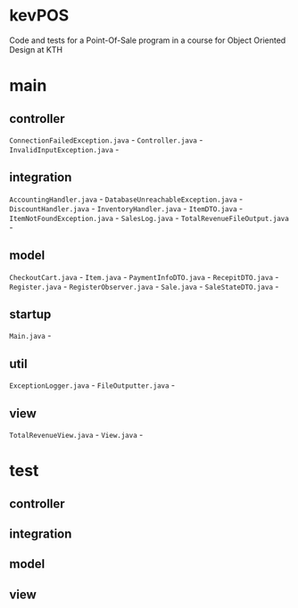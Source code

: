 # kevPOS
Code and tests for a Point-Of-Sale program in a course for Object Oriented Design at KTH

# main

## controller
`ConnectionFailedException.java` - 
`Controller.java` - 
`InvalidInputException.java` - 

## integration
`AccountingHandler.java` - 
`DatabaseUnreachableException.java` - 
`DiscountHandler.java` - 
`InventoryHandler.java` - 
`ItemDTO.java` - 
`ItemNotFoundException.java` - 
`SalesLog.java` - 
`TotalRevenueFileOutput.java` - 

## model
`CheckoutCart.java` - 
`Item.java` - 
`PaymentInfoDTO.java` - 
`RecepitDTO.java` - 
`Register.java` - 
`RegisterObserver.java` - 
`Sale.java` - 
`SaleStateDTO.java` - 

## startup
`Main.java` - 

## util
`ExceptionLogger.java` - 
`FileOutputter.java` - 

## view
`TotalRevenueView.java` - 
`View.java` - 

# test

## controller

## integration

## model

## view
